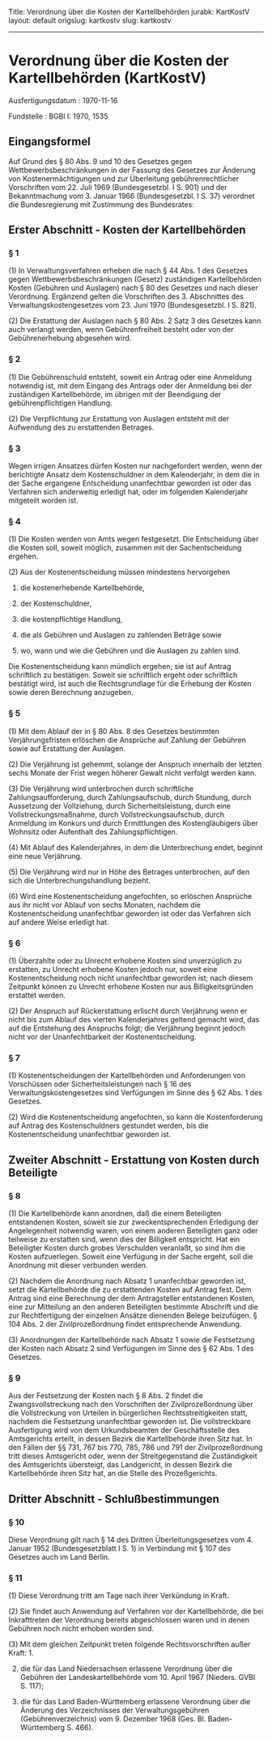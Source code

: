 Title: Verordnung über die Kosten der Kartellbehörden
jurabk: KartKostV
layout: default
origslug: kartkostv
slug: kartkostv

---

# Verordnung über die Kosten der Kartellbehörden (KartKostV)

Ausfertigungsdatum
:   1970-11-16

Fundstelle
:   BGBl I: 1970, 1535



## Eingangsformel

Auf Grund des § 80 Abs. 9 und 10 des Gesetzes gegen
Wettbewerbsbeschränkungen in der Fassung des Gesetzes zur Änderung von
Kostenermächtigungen und zur Überleitung gebührenrechtlicher
Vorschriften vom 22. Juli 1969 (Bundesgesetzbl. I S. 901) und der
Bekanntmachung vom 3. Januar 1966 (Bundesgesetzbl. I S. 37) verordnet
die Bundesregierung mit Zustimmung des Bundesrates:


## Erster Abschnitt - Kosten der Kartellbehörden



### § 1

(1) In Verwaltungsverfahren erheben die nach § 44 Abs. 1 des Gesetzes
gegen Wettbewerbsbeschränkungen (Gesetz) zuständigen Kartellbehörden
Kosten (Gebühren und Auslagen) nach § 80 des Gesetzes und nach dieser
Verordnung. Ergänzend gelten die Vorschriften des 3. Abschnittes des
Verwaltungskostengesetzes vom 23. Juni 1970 (Bundesgesetzbl. I S.
821).

(2) Die Erstattung der Auslagen nach § 80 Abs. 2 Satz 3 des Gesetzes
kann auch verlangt werden, wenn Gebührenfreiheit besteht oder von der
Gebührenerhebung abgesehen wird.


### § 2

(1) Die Gebührenschuld entsteht, soweit ein Antrag oder eine Anmeldung
notwendig ist, mit dem Eingang des Antrags oder der Anmeldung bei der
zuständigen Kartellbehörde, im übrigen mit der Beendigung der
gebührenpflichtigen Handlung.

(2) Die Verpflichtung zur Erstattung von Auslagen entsteht mit der
Aufwendung des zu erstattenden Betrages.


### § 3

Wegen irrigen Ansatzes dürfen Kosten nur nachgefordert werden, wenn
der berichtigte Ansatz dem Kostenschuldner in dem Kalenderjahr, in dem
die in der Sache ergangene Entscheidung unanfechtbar geworden ist oder
das Verfahren sich anderweitig erledigt hat, oder im folgenden
Kalenderjahr mitgeteilt worden ist.


### § 4

(1) Die Kosten werden von Amts wegen festgesetzt. Die Entscheidung
über die Kosten soll, soweit möglich, zusammen mit der
Sachentscheidung ergehen.

(2) Aus der Kostenentscheidung müssen mindestens hervorgehen

1.  die kostenerhebende Kartellbehörde,


2.  der Kostenschuldner,


3.  die kostenpflichtige Handlung,


4.  die als Gebühren und Auslagen zu zahlenden Beträge sowie


5.  wo, wann und wie die Gebühren und die Auslagen zu zahlen sind.



Die Kostenentscheidung kann mündlich ergehen; sie ist auf Antrag
schriftlich zu bestätigen. Soweit sie schriftlich ergeht oder
schriftlich bestätigt wird, ist auch die Rechtsgrundlage für die
Erhebung der Kosten sowie deren Berechnung anzugeben.


### § 5

(1) Mit dem Ablauf der in § 80 Abs. 8 des Gesetzes bestimmten
Verjährungsfristen erlöschen die Ansprüche auf Zahlung der Gebühren
sowie auf Erstattung der Auslagen.

(2) Die Verjährung ist gehemmt, solange der Anspruch innerhalb der
letzten sechs Monate der Frist wegen höherer Gewalt nicht verfolgt
werden kann.

(3) Die Verjährung wird unterbrochen durch schriftliche
Zahlungsaufforderung, durch Zahlungsaufschub, durch Stundung, durch
Aussetzung der Vollziehung, durch Sicherheitsleistung, durch eine
Vollstreckungsmaßnahme, durch Vollstreckungsaufschub, durch Anmeldung
im Konkurs und durch Ermittlungen des Kostengläubigers über Wohnsitz
oder Aufenthalt des Zahlungspflichtigen.

(4) Mit Ablauf des Kalenderjahres, in dem die Unterbrechung endet,
beginnt eine neue Verjährung.

(5) Die Verjährung wird nur in Höhe des Betrages unterbrochen, auf den
sich die Unterbrechungshandlung bezieht.

(6) Wird eine Kostenentscheidung angefochten, so erlöschen Ansprüche
aus ihr nicht vor Ablauf von sechs Monaten, nachdem die
Kostenentscheidung unanfechtbar geworden ist oder das Verfahren sich
auf andere Weise erledigt hat.


### § 6

(1) Überzahlte oder zu Unrecht erhobene Kosten sind unverzüglich zu
erstatten, zu Unrecht erhobene Kosten jedoch nur, soweit eine
Kostenentscheidung noch nicht unanfechtbar geworden ist; nach diesem
Zeitpunkt können zu Unrecht erhobene Kosten nur aus Billigkeitsgründen
erstattet werden.

(2) Der Anspruch auf Rückerstattung erlischt durch Verjährung wenn er
nicht bis zum Ablauf des vierten Kalenderjahres geltend gemacht wird,
das auf die Entstehung des Anspruchs folgt; die Verjährung beginnt
jedoch nicht vor der Unanfechtbarkeit der Kostenentscheidung.


### § 7

(1) Kostenentscheidungen der Kartellbehörden und Anforderungen von
Vorschüssen oder Sicherheitsleistungen nach § 16 des
Verwaltungskostengesetzes sind Verfügungen im Sinne des § 62 Abs. 1
des Gesetzes.

(2) Wird die Kostenentscheidung angefochten, so kann die
Kostenforderung auf Antrag des Kostenschuldners gestundet werden, bis
die Kostenentscheidung unanfechtbar geworden ist.


## Zweiter Abschnitt - Erstattung von Kosten durch Beteiligte



### § 8

(1) Die Kartellbehörde kann anordnen, daß die einem Beteiligten
entstandenen Kosten, soweit sie zur zweckentsprechenden Erledigung der
Angelegenheit notwendig waren, von einem anderen Beteiligten ganz oder
teilweise zu erstatten sind, wenn dies der Billigkeit entspricht. Hat
ein Beteiligter Kosten durch grobes Verschulden veranlaßt, so sind ihm
die Kosten aufzuerlegen. Soweit eine Verfügung in der Sache ergeht,
soll die Anordnung mit dieser verbunden werden.

(2) Nachdem die Anordnung nach Absatz 1 unanfechtbar geworden ist,
setzt die Kartellbehörde die zu erstattenden Kosten auf Antrag fest.
Dem Antrag sind eine Berechnung der dem Antragsteller entstandenen
Kosten, eine zur Mitteilung an den anderen Beteiligten bestimmte
Abschrift und die zur Rechtfertigung der einzelnen Ansätze dienenden
Belege beizufügen. § 104 Abs. 2 der Zivilprozeßordnung findet
entsprechende Anwendung.

(3) Anordnungen der Kartellbehörde nach Absatz 1 sowie die Festsetzung
der Kosten nach Absatz 2 sind Verfügungen im Sinne des § 62 Abs. 1 des
Gesetzes.


### § 9

Aus der Festsetzung der Kosten nach § 8 Abs. 2 findet die
Zwangsvollstreckung nach den Vorschriften der Zivilprozeßordnung über
die Vollstreckung von Urteilen in bürgerlichen Rechtsstreitigkeiten
statt, nachdem die Festsetzung unanfechtbar geworden ist. Die
vollstreckbare Ausfertigung wird von dem Urkundsbeamten der
Geschäftsstelle des Amtsgerichts erteilt, in dessen Bezirk die
Kartellbehörde ihren Sitz hat. In den Fällen der §§ 731, 767 bis 770,
785, 786 und 791 der Zivilprozeßordnung tritt dieses Amtsgericht oder,
wenn der Streitgegenstand die Zuständigkeit des Amtsgerichts
übersteigt, das Landgericht, in dessen Bezirk die Kartellbehörde ihren
Sitz hat, an die Stelle des Prozeßgerichts.


## Dritter Abschnitt - Schlußbestimmungen



### § 10

Diese Verordnung gilt nach § 14 des Dritten Überleitungsgesetzes vom
4\. Januar 1952 (Bundesgesetzblatt I S. 1) in Verbindung mit § 107 des
Gesetzes auch im Land Berlin.


### § 11

(1) Diese Verordnung tritt am Tage nach ihrer Verkündung in Kraft.

(2) Sie findet auch Anwendung auf Verfahren vor der Kartellbehörde,
die bei Inkrafttreten der Verordnung bereits abgeschlossen waren und
in denen Gebühren noch nicht erhoben worden sind.

(3) Mit dem gleichen Zeitpunkt treten folgende Rechtsvorschriften
außer Kraft:
1\.

2.  die für das Land Niedersachsen erlassene Verordnung über die Gebühren
    der Landeskartellbehörde vom 10. April 1967 (Nieders. GVBl S. 117);


3.  die für das Land Baden-Württemberg erlassene Verordnung über die
    Änderung des Verzeichnisses der Verwaltungsgebühren
    (Gebührenverzeichnis) vom 9. Dezember 1968 (Ges. Bl. Baden-Württemberg
    S. 466).




